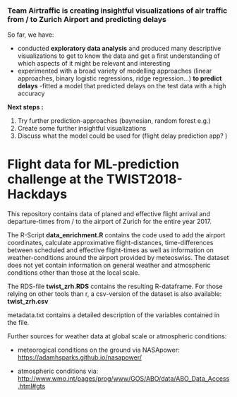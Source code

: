### Team Airtraffic is creating insightful visualizations of air traffic from / to Zurich Airport and predicting delays

So far, we have:
- conducted __exploratory data analysis__ and produced many descriptive visualizations to get to know the data and get a first understanding of which aspects of it might be relevant and interesting
- experimented with a broad variety of modelling approaches (linear approaches, binary logistic regressions, ridge regression...) __to predict delays__
-fitted a model that predicted delays on the test data with a high accuracy

__Next steps :__

1. Try further prediction-approaches (baynesian, random forest e.g.) 
2. Create some further insightful visualizations
2. Discuss what the model could be used for (flight delay prediction app? ) 

# Flight data for ML-prediction challenge at the TWIST2018-Hackdays

This repository contains data of planed and effective flight arrival and departure-times from / to the airport of Zurich for the entire year 2017. 

The R-Script **data_enrichment.R** contains the code used to add the airport coordinates, calculate approximative flight-distances, time-differences between scheduled and effective flight-times as well as information on weather-conditions around the airport provided by meteoswiss. The dataset does not yet contain information on general weather and atmospheric conditions other than those at the local scale. 

The RDS-file **twist_zrh.RDS** contains the resulting R-dataframe. For those relying on other tools than r, a csv-version of the dataset is also available: **twist_zrh.csv**

metadata.txt contains a detailed description of the variables contained in the file. 

Further sources for weather data at global scale or atmospheric conditions:

- meteorogical conditions on the ground via NASApower: https://adamhsparks.github.io/nasapower/

- atmospheric conditions via: http://www.wmo.int/pages/prog/www/GOS/ABO/data/ABO_Data_Access.html#gts
